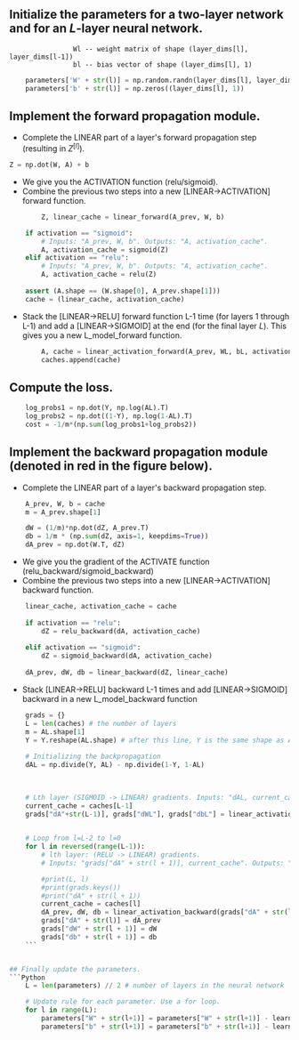 ## Initialize the parameters for a two-layer network and for an $L$-layer neural network.
                    Wl -- weight matrix of shape (layer_dims[l], layer_dims[l-1])
                    bl -- bias vector of shape (layer_dims[l], 1)
```python
    parameters['W' + str(l)] = np.random.randn(layer_dims[l], layer_dims[l-1])*0.01
    parameters['b' + str(l)] = np.zeros((layer_dims[l], 1))
```

## Implement the forward propagation module.
- Complete the LINEAR part of a layer's forward propagation step (resulting in $Z^{[l]}$).

```python
Z = np.dot(W, A) + b
```

- We give you the ACTIVATION function (relu/sigmoid).
- Combine the previous two steps into a new [LINEAR->ACTIVATION] forward function.

```python
        Z, linear_cache = linear_forward(A_prev, W, b)

    if activation == "sigmoid":
        # Inputs: "A_prev, W, b". Outputs: "A, activation_cache".
        A, activation_cache = sigmoid(Z)
    elif activation == "relu":
        # Inputs: "A_prev, W, b". Outputs: "A, activation_cache".
        A, activation_cache = relu(Z)
    
    assert (A.shape == (W.shape[0], A_prev.shape[1]))
    cache = (linear_cache, activation_cache)
```


- Stack the [LINEAR->RELU] forward function L-1 time (for layers 1 through L-1) and add a [LINEAR->SIGMOID] at the end (for the final layer $L$). This gives you a new L_model_forward function.

```python
        A, cache = linear_activation_forward(A_prev, WL, bL, activation='relu')
        caches.append(cache)
```


## Compute the loss.

```python
    log_probs1 = np.dot(Y, np.log(AL).T)
    log_probs2 = np.dot((1-Y), np.log(1-AL).T)
    cost = -1/m*(np.sum(log_probs1+log_probs2))
```

## Implement the backward propagation module (denoted in red in the figure below).

- Complete the LINEAR part of a layer's backward propagation step.
```python
    A_prev, W, b = cache
    m = A_prev.shape[1]

    dW = (1/m)*np.dot(dZ, A_prev.T)
    db = 1/m * (np.sum(dZ, axis=1, keepdims=True))
    dA_prev = np.dot(W.T, dZ)
```

- We give you the gradient of the ACTIVATE function (relu_backward/sigmoid_backward) 
- Combine the previous two steps into a new [LINEAR->ACTIVATION] backward function.

```python
    linear_cache, activation_cache = cache
    
    if activation == "relu":
        dZ = relu_backward(dA, activation_cache)
        
    elif activation == "sigmoid":
        dZ = sigmoid_backward(dA, activation_cache)
    
    dA_prev, dW, db = linear_backward(dZ, linear_cache)
```

- Stack [LINEAR->RELU] backward L-1 times and add [LINEAR->SIGMOID] backward in a new L_model_backward function

```python
    grads = {}
    L = len(caches) # the number of layers
    m = AL.shape[1]
    Y = Y.reshape(AL.shape) # after this line, Y is the same shape as AL
    
    # Initializing the backpropagation
    dAL = np.divide(Y, AL) - np.divide(1-Y, 1-AL)

    
    
    # Lth layer (SIGMOID -> LINEAR) gradients. Inputs: "dAL, current_cache". Outputs: "grads["dAL-1"], grads["dWL"], grads["dbL"]
    current_cache = caches[L-1]
    grads["dA"+str(L-1)], grads["dWL"], grads["dbL"] = linear_activation_backward(dAL, current_cache, "sigmoid")

    
    # Loop from l=L-2 to l=0
    for l in reversed(range(L-1)):
        # lth layer: (RELU -> LINEAR) gradients.
        # Inputs: "grads["dA" + str(l + 1)], current_cache". Outputs: "grads["dA" + str(l)] , grads["dW" + str(l + 1)] , grads["db" + str(l + 1)] 

        #print(L, l)
        #print(grads.keys())
        #print("dA" + str(l + 1))
        current_cache = caches[l]
        dA_prev, dW, db = linear_activation_backward(grads["dA" + str(l + 1)], current_cache, "relu")
        grads["dA" + str(l)] = dA_prev
        grads["dW" + str(l + 1)] = dW
        grads["db" + str(l + 1)] = db
    ```


## Finally update the parameters.
```Python
    L = len(parameters) // 2 # number of layers in the neural network

    # Update rule for each parameter. Use a for loop.
    for l in range(L):
        parameters["W" + str(l+1)] = parameters["W" + str(l+1)] - learning_rate * grads["dW" + str(l+1)]
        parameters["b" + str(l+1)] = parameters["b" + str(l+1)] - learning_rate * grads["db" + str(l+1)]
```